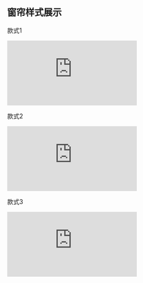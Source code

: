 ## 窗帘样式展示

款式1

![Image Test](https://img-s-msn-com.akamaized.net/tenant/amp/entityid/AAKdFOk.img?h=1080&w=1920&m=6&q=60&o=f&l=f)

款式2

![Image Test](https://img-s-msn-com.akamaized.net/tenant/amp/entityid/AAKdFOk.img?h=1080&w=1920&m=6&q=60&o=f&l=f)

款式3

![Image Test](https://img-s-msn-com.akamaized.net/tenant/amp/entityid/AAKdFOk.img?h=1080&w=1920&m=6&q=60&o=f&l=f)



